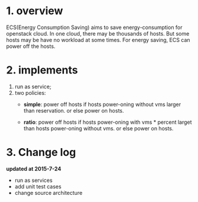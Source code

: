 # 1. overview

 ECS(Energy Consumption Saving) aims to save energy-consumption for openstack cloud. In one cloud, there may be thousands of hosts. But some hosts may be have no workload at some times. For energy saving, ECS can power off the hosts.


# 2. implements


1. run as service;
2. two policies:
    * **simple**: power off hosts if hosts power-oning without vms larger than reservation. or else power on hosts.
   
    * **ratio**: power off hosts if hosts power-oning with vms * percent larget than hosts power-oning without vms. or else power on hosts.


# 3. Change log

**updated at 2015-7-24**

* run as services
* add unit test cases
* change source architecture

